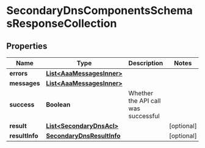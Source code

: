 

# SecondaryDnsComponentsSchemasResponseCollection


## Properties

| Name | Type | Description | Notes |
|------------ | ------------- | ------------- | -------------|
|**errors** | [**List&lt;AaaMessagesInner&gt;**](AaaMessagesInner.md) |  |  |
|**messages** | [**List&lt;AaaMessagesInner&gt;**](AaaMessagesInner.md) |  |  |
|**success** | **Boolean** | Whether the API call was successful |  |
|**result** | [**List&lt;SecondaryDnsAcl&gt;**](SecondaryDnsAcl.md) |  |  [optional] |
|**resultInfo** | [**SecondaryDnsResultInfo**](SecondaryDnsResultInfo.md) |  |  [optional] |



